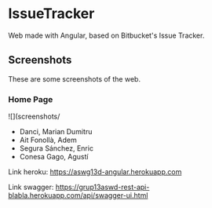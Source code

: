 # IssueTracker 
Web made with Angular, based on Bitbucket's Issue Tracker.

## Screenshots
These are some screenshots of the web.

### Home Page
![](screenshots/

- Danci, Marian Dumitru
- Ait Fonollà, Adem
- Segura Sánchez, Enric
- Conesa Gago, Agustí

Link heroku:
https://aswg13d-angular.herokuapp.com

Link swagger:
https://grup13aswd-rest-api-blabla.herokuapp.com/api/swagger-ui.html
